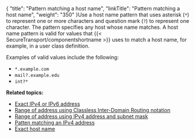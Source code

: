 {
    "title": "Pattern matching a host name",
    "linkTitle": "Pattern matching a host name",
    "weight": "350"
}Use a host name pattern that uses asterisk (`*`) to represent one or more characters and question mark (`?`) to represent one character. The pattern specifies any host whose name matches. A host name pattern is valid for values that {{< SecureTransport/componentshortname  >}} uses to match a host name, for example, in a user class definition.

Examples of valid values include the following:

-   `*.example.com`
-   `mail?.example.edu`
-   `int?*`

**Related topics:**

-   [Exact IPv4 or IPv6 address](../r_st_exact_ipv4_ipv6_address)
-   [Range of address using Classless Inter-Domain Routing notation](../r_st_classless_inter-domain_routing_notation)
-   [Range of address using IPv4 address and subnet mask](../r_st_addresses_using_ipv4_address_subnet_mask)
-   [Patten matching an IPv4 address](../r_st_patten_matching_ipv4_address)
-   [Exact host name](../r_st_exact_host_name)
